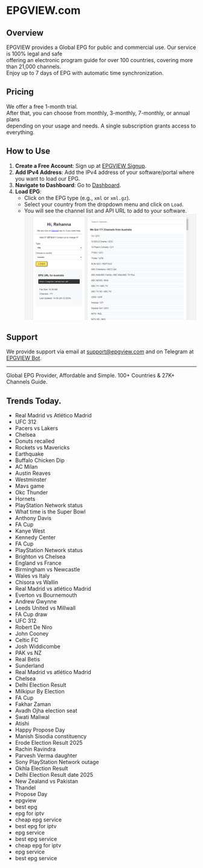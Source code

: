 # EPGVIEW.com



## Overview
EPGVIEW provides a Global EPG for public and commercial use. Our service is 100% legal and safe\
offering an electronic program guide for over 100 countries, covering more than 21,000 channels.\
Enjoy up to 7 days of EPG with automatic time synchronization.

## Pricing
We offer a free 1-month trial. \
After that, you can choose from monthly, 3-monthly, 7-monthly, or annual plans \
depending on your usage and needs. A single subscription grants access to everything.

## How to Use
1. **Create a Free Account**: Sign up at [EPGVIEW Signup](https://epgview.com/signup.php).
2. **Add IPv4 Address**: Add the IPv4 address of your software/portal where you want to load our EPG.
3. **Navigate to Dashboard**: Go to [Dashboard](https://epgview.com/dashboard.php).
4. **Load EPG**:
   - Click on the EPG type (e.g., `xml` or `xml.gz`).
   - Select your country from the dropdown menu and click on `Load`.
   - You will see the channel list and API URL to add to your software.
![EPGVIEW](img/dashboard.png)
## Support
We provide support via email at [support@epgview.com](mailto:support@epgview.com) and on Telegram at [EPGVIEW Bot](https://t.me/epgview_bot).

---

Global EPG Provider, Affordable and Simple. 100+ Countries & 27K+ Channels Guide.

## Trends Today.

- Real Madrid vs Atlético Madrid
- UFC 312
- Pacers vs Lakers
- Chelsea
- Donuts recalled
- Rockets vs Mavericks
- Earthquake
- Buffalo Chicken Dip
- AC Milan
- Austin Reaves
- Westminster
- Mavs game
- Okc Thunder
- Hornets
- PlayStation Network status
- What time is the Super Bowl
- Anthony Davis
- FA Cup
- Kanye West
- Kennedy Center
- FA Cup
- PlayStation Network status
- Brighton vs Chelsea
- England vs France
- Birmingham vs Newcastle
- Wales vs Italy
- Chisora vs Wallin
- Real Madrid vs atlético Madrid
- Everton vs Bournemouth
- Andrew Gwynne
- Leeds United vs Millwall
- FA Cup draw
- UFC 312
- Robert De Niro
- John Cooney
- Celtic FC
- Josh Widdicombe
- PAK vs NZ
- Real Betis
- Sunderland
- Real Madrid vs atlético Madrid
- Chelsea
- Delhi Election Result
- Milkipur By Election
- FA Cup
- Fakhar Zaman
- Avadh Ojha election seat
- Swati Maliwal
- Atishi
- Happy Propose Day
- Manish Sisodia constituency
- Erode Election Result 2025
- Rachin Ravindra
- Parvesh Verma daughter
- Sony PlayStation Network outage
- Okhla Election Result
- Delhi Election Result date 2025
- New Zealand vs Pakistan
- Thandel
- Propose Day
- epgview
- best epg
- epg for iptv
- cheap epg service
- best epg for iptv
- epg service
- best epg service
- cheap epg for iptv
- epg service
- best epg service
